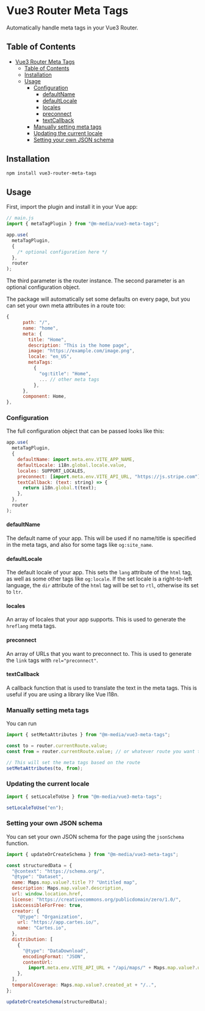 # Vue3 Router Meta Tags

Automatically handle meta tags in your Vue3 Router.

## Table of Contents

- [Vue3 Router Meta Tags](#vue3-router-meta-tags)
  - [Table of Contents](#table-of-contents)
  - [Installation](#installation)
  - [Usage](#usage)
    - [Configuration](#configuration)
      - [defaultName](#defaultname)
      - [defaultLocale](#defaultlocale)
      - [locales](#locales)
      - [preconnect](#preconnect)
      - [textCallback](#textcallback)
    - [Manually setting meta tags](#manually-setting-meta-tags)
    - [Updating the current locale](#updating-the-current-locale)
    - [Setting your own JSON schema](#setting-your-own-json-schema)

## Installation

```bash
npm install vue3-router-meta-tags
```

## Usage

First, import the plugin and install it in your Vue app:

```js
// main.js
import { metaTagPlugin } from "@m-media/vue3-meta-tags";

app.use(
  metaTagPlugin,
  {
    /* optional configuration here */
  },
  router
);
```

The third parameter is the router instance. The second parameter is an optional configuration object.

The package will automatically set some defaults on every page, but you can set your own meta attributes in a route too:

```js
{
      path: "/",
      name: "home",
      meta: {
        title: "Home",
        description: "This is the home page",
        image: "https://example.com/image.png",
        locale: "en_US",
        metaTags:
          {
            "og:title": "Home",
            ... // other meta tags
          },
      },
      component: Home,
},
```

### Configuration

The full configuration object that can be passed looks like this:

```js
app.use(
  metaTagPlugin,
  {
    defaultName: import.meta.env.VITE_APP_NAME,
    defaultLocale: i18n.global.locale.value,
    locales: SUPPORT_LOCALES,
    preconnect: [import.meta.env.VITE_API_URL, "https://js.stripe.com"],
    textCallback: (text: string) => {
      return i18n.global.t(text);
    },
  },
  router
);
```

#### defaultName

The default name of your app. This will be used if no name/title is specified in the meta tags, and also for some tags like `og:site_name`.

#### defaultLocale

The default locale of your app. This sets the `lang` attribute of the `html` tag, as well as some other tags like `og:locale`. If the set locale is a right-to-left language, the `dir` attribute of the `html` tag will be set to `rtl`, otherwise its set to `ltr`.

#### locales

An array of locales that your app supports. This is used to generate the `hreflang` meta tags.

#### preconnect

An array of URLs that you want to preconnect to. This is used to generate the `link` tags with `rel="preconnect"`.

#### textCallback

A callback function that is used to translate the text in the meta tags. This is useful if you are using a library like Vue I18n.

### Manually setting meta tags

You can run

```js
import { setMetaAttributes } from "@m-media/vue3-meta-tags";

const to = router.currentRoute.value;
const from = router.currentRoute.value; // or whatever route you want to set the meta tags for

// This will set the meta tags based on the route
setMetaAttributes(to, from);
```

### Updating the current locale

```js
import { setLocaleToUse } from "@m-media/vue3-meta-tags";

setLocaleToUse("en");
```

### Setting your own JSON schema

You can set your own JSON schema for the page using the `jsonSchema` function.

```js
import { updateOrCreateSchema } from "@m-media/vue3-meta-tags";

const structuredData = {
  "@context": "https://schema.org/",
  "@type": "Dataset",
  name: Maps.map.value?.title ?? "Untitled map",
  description: Maps.map.value?.description,
  url: window.location.href,
  license: "https://creativecommons.org/publicdomain/zero/1.0/",
  isAccessibleForFree: true,
  creator: {
    "@type": "Organization",
    url: "https://app.cartes.io/",
    name: "Cartes.io",
  },
  distribution: [
    {
      "@type": "DataDownload",
      encodingFormat: "JSON",
      contentUrl:
        import.meta.env.VITE_API_URL + "/api/maps/" + Maps.map.value?.uuid,
    },
  ],
  temporalCoverage: Maps.map.value?.created_at + "/..",
};

updateOrCreateSchema(structuredData);
```
